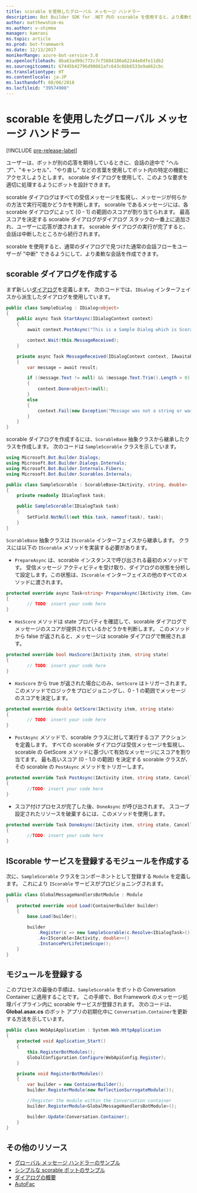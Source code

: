 ```yaml
---
title: scorable を使用したグローバル メッセージ ハンドラー
description: Bot Builder SDK for .NET 内の scorable を使用すると、より柔軟なダイアログを作成できます。
author: matthewshim-ms
ms.author: v-shimma
manager: kamrani
ms.topic: article
ms.prod: bot-framework
ms.date: 12/13/2017
monikerRange: azure-bot-service-3.0
ms.openlocfilehash: 8ba63ad99c772c7cf5884180a62244e0dfe11db2
ms.sourcegitcommit: 67445b42796d90661afc643c6bb6533e9a662cbc
ms.translationtype: HT
ms.contentlocale: ja-JP
ms.lasthandoff: 08/06/2018
ms.locfileid: "39574908"
---
```

# <a name="global-message-handlers-using-scorables"></a>scorable を使用したグローバル メッセージ ハンドラー

[!INCLUDE [pre-release-label](../includes/pre-release-label-v3.md)]

ユーザーは、ボットが別の応答を期待しているときに、会話の途中で "ヘルプ"、"キャンセル"、"やり直し" などの言葉を使用してボット内の特定の機能にアクセスしようとします。 scorable ダイアログを使用して、このような要求を適切に処理するようにボットを設計できます。

scorable ダイアログはすべての受信メッセージを監視し、メッセージが何らかの方法で実行可能かどうかを判断します。 scorable であるメッセージには、各 scorable ダイアログによって [0 - 1] の範囲のスコアが割り当てられます。 最高スコアを決定する scorable ダイアログがダイアログ スタックの一番上に追加され、ユーザーに応答が渡されます。 scorable ダイアログの実行が完了すると、会話は中断したところから続行されます。

scorable を使用すると、通常のダイアログで見つけた通常の会話フローをユーザーが "中断" できるようにして、より柔軟な会話を作成できます。

## <a name="create-a-scorable-dialog"></a>scorable ダイアログを作成する

まず新しい[ダイアログ](bot-builder-dotnet-dialogs.md)を定義します。 次のコードでは、`IDialog` インターフェイスから派生したダイアログを使用しています。

```cs
public class SampleDialog : IDialog<object>
{
    public async Task StartAsync(IDialogContext context)
    {
        await context.PostAsync("This is a Sample Dialog which is Scorable. Reply with anything to return to the prior prior dialog.");

        context.Wait(this.MessageReceived);
    }

    private async Task MessageReceived(IDialogContext context, IAwaitable<IMessageActivity> result)
    {
        var message = await result;

        if ((message.Text != null) && (message.Text.Trim().Length > 0))
        {
            context.Done<object>(null);
        }
        else
        {
            context.Fail(new Exception("Message was not a string or was an empty string."));
        }
    }
}
```
scorable ダイアログを作成するには、`ScorableBase` 抽象クラスから継承したクラスを作成します。 次のコードは `SampleScorable` クラスを示しています。

```cs
using Microsoft.Bot.Builder.Dialogs;
using Microsoft.Bot.Builder.Dialogs.Internals;
using Microsoft.Bot.Builder.Internals.Fibers;
using Microsoft.Bot.Builder.Scorables.Internals;

public class SampleScorable : ScorableBase<IActivity, string, double>
{
    private readonly IDialogTask task;

    public SampleScorable(IDialogTask task)
    {
        SetField.NotNull(out this.task, nameof(task), task);
    }
}
```
`ScorableBase` 抽象クラスは `IScorable` インターフェイスから継承します。 クラスには以下の `IScorable` メソッドを実装する必要があります。

- `PrepareAsync` は、scorable インスタンスで呼び出される最初のメソッドです。 受信メッセージ アクティビティを受け取り、ダイアログの状態を分析して設定します。この状態は、`IScorable` インターフェイスの他のすべてのメソッドに渡されます。

```cs
protected override async Task<string> PrepareAsync(IActivity item, CancellationToken token)
{
        // TODO: insert your code here
}
```

- `HasScore` メソッドは state プロパティを確認して、scorable ダイアログでメッセージのスコアが提供されているかどうかを判断します。 このメソッドから false が返されると、メッセージは scorable ダイアログで無視されます。

```cs
protected override bool HasScore(IActivity item, string state)
{
        // TODO: insert your code here
}
```

- `HasScore` から true が返された場合にのみ、`GetScore` はトリガーされます。 このメソッドでロジックをプロビジョニングし、0 - 1 の範囲でメッセージのスコアを決定します。

```cs
protected override double GetScore(IActivity item, string state)
{
        // TODO: insert your code here
}
```
- `PostAsync` メソッドで、scorable クラスに対して実行するコア アクションを定義します。 すべての scorable ダイアログは受信メッセージを監視し、scorable の GetScore メソッドに基づいて有効なメッセージにスコアを割り当てます。 最も高いスコア (0 - 1.0 の範囲) を決定する scorable クラスが、その scorable の `PostAsync` メソッドをトリガーします。

```cs
protected override Task PostAsync(IActivity item, string state, CancellationToken token)
{
        //TODO: insert your code here
}
```

- スコア付けプロセスが完了した後、`DoneAsync` が呼び出されます。 スコープ設定されたリソースを破棄するには、このメソッドを使用します。

```cs
protected override Task DoneAsync(IActivity item, string state, CancellationToken token)
{
        //TODO: insert your code here
}
```

## <a name="create-a-module-to-register-the-iscorable-service"></a>IScorable サービスを登録するモジュールを作成する

次に、`SampleScorable` クラスをコンポーネントとして登録する `Module` を定義します。 これにより `IScorable` サービスがプロビジョニングされます。

```cs
public class GlobalMessageHandlersBotModule : Module
{
    protected override void Load(ContainerBuilder builder)
    {
        base.Load(builder);

        builder
            .Register(c => new SampleScorable(c.Resolve<IDialogTask>()))
            .As<IScorable<IActivity, double>>()
            .InstancePerLifetimeScope();
    }
}
```
## <a name="register-the-module"></a>モジュールを登録する  

このプロセスの最後の手順は、`SampleScorable` をボットの Conversation Container に適用することです。 この手順で、Bot Framework のメッセージ処理パイプライン内に scorable サービスが登録されます。 次のコードは、**Global.asax.cs** のボット アプリの初期化中に `Conversation.Container`を更新する方法を示しています。

```cs
public class WebApiApplication : System.Web.HttpApplication
{
    protected void Application_Start()
    {
        this.RegisterBotModules();
        GlobalConfiguration.Configure(WebApiConfig.Register);
    }

    private void RegisterBotModules()
    {
        var builder = new ContainerBuilder();
        builder.RegisterModule(new ReflectionSurrogateModule());

        //Register the module within the Conversation container
        builder.RegisterModule<GlobalMessageHandlersBotModule>();

        builder.Update(Conversation.Container);
    }
}
```

## <a name="additional-resources"></a>その他のリソース
* [グローバル メッセージ ハンドラーのサンプル](https://github.com/Microsoft/BotBuilder-Samples/tree/master/CSharp/core-GlobalMessageHandlers)
* [シンプルな scorable ボットのサンプル](https://github.com/Microsoft/BotFramework-Samples/tree/master/blog-samples/CSharp/ScorableBotSample)
* [ダイアログの概要](bot-builder-dotnet-dialogs.md)
* [AutoFac](https://autofac.org/)
